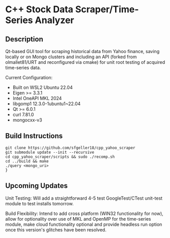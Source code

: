 # C++ Stock Data Scraper/Time-Series Analyzer


## Description

Qt-based GUI tool for scraping historical data from Yahoo finance, saving locally or on Mongo clusters and including an API (forked from olmallet81/URT and reconfigured via cmake) for unit root testing of acquired time-series data.

Current Configuration:
* Built on WSL2 Ubuntu 22.04
* Eigen >= 3.3.1
* Intel OneAPI MKL 2024
* libgomp1 12.3.0-1ubuntu1~22.04
* Qt >= 6.0.1
* curl 7.81.0
* mongocxx-v3

## Build Instructions

```
git clone https://github.com/sfgeller18/cpp_yahoo_scraper
git submodule update --init --recursive
cd cpp_yahoo_scraper/scripts && sudo ./recomp.sh
cd ../build && make
./query <mongo_uri>
}
```

## Upcoming Updates

Unit Testing: Will add a straightforward 4-5 test GoogleTest/CTest unit-test module to test installs tomorrow.

Build Flexibility: Intend to add cross platform (WIN32 functionality for now), allow for optionality over use of MKL and OpenMP for the time-series module, make cloud functionality optional and provide headless run option once this version's glitches have been resolved.

